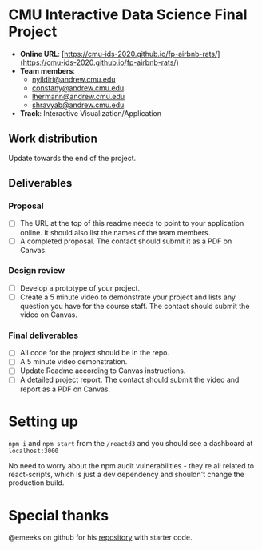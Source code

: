 # CMU Interactive Data Science Final Project

* **Online URL**: [https://cmu-ids-2020.github.io/fp-airbnb-rats/](https://cmu-ids-2020.github.io/fp-airbnb-rats/)
* **Team members**:
  * nyildiri@andrew.cmu.edu
  * constany@andrew.cmu.edu
  * lhermann@andrew.cmu.edu
  * shravyab@andrew.cmu.edu
* **Track**: Interactive Visualization/Application

## Work distribution

Update towards the end of the project.

## Deliverables

### Proposal

- [ ] The URL at the top of this readme needs to point to your application online. It should also list the names of the team members.
- [ ] A completed proposal. The contact should submit it as a PDF on Canvas.

### Design review

- [ ] Develop a prototype of your project.
- [ ] Create a 5 minute video to demonstrate your project and lists any question you have for the course staff. The contact should submit the video on Canvas.

### Final deliverables

- [ ] All code for the project should be in the repo.
- [ ] A 5 minute video demonstration.
- [ ] Update Readme according to Canvas instructions.
- [ ] A detailed project report. The contact should submit the video and report as a PDF on Canvas.

# Setting up

`npm i` and `npm start` from the `/reactd3` and you should see a dashboard at `localhost:3000`

No need to worry about the npm audit vulnerabilities - they're all related to react-scripts, which is just a dev dependency and shouldn't change the production build.

# Special thanks
@emeeks on github for his [repository](https://github.com/emeeks/d3_in_action_2) with starter code. 